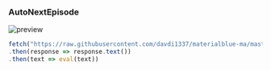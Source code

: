 ### AutoNextEpisode
![preview](https://user-images.githubusercontent.com/66253422/182677381-75d67242-5619-4aba-8be9-900ac08a7510.png)
```js
fetch("https://raw.githubusercontent.com/davdi1337/materialblue-ma/master/script/autoNextEpisode_min.js")
.then(response => response.text())
.then(text => eval(text))
```
